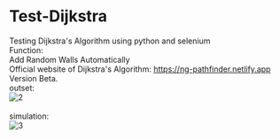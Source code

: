 # Test-Dijkstra
Testing Dijkstra's Algorithm using python and selenium<br />
Function:<br />
Add Random Walls Automatically<br />
Official website of Dijkstra's Algorithm: https://ng-pathfinder.netlify.app<br />
Version Beta.
<br />
outset:<br />
![2](https://user-images.githubusercontent.com/112033771/198104577-95912806-2e1d-47a1-b486-a118155894ca.JPG)<br />
<br />
simulation:<br />
![3](https://user-images.githubusercontent.com/112033771/198104839-2968e9b4-6e61-41cf-ac7a-18bf97882d25.JPG)<br />
